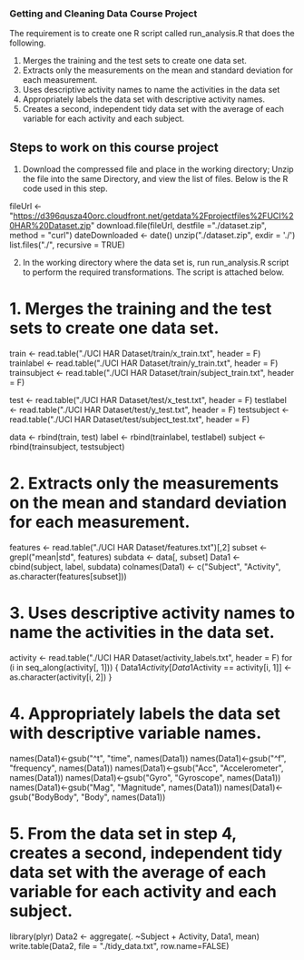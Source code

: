 ### Getting and Cleaning Data Course Project

The requirement is to create one R script called run_analysis.R that does the following.

1. Merges the training and the test sets to create one data set.
2. Extracts only the measurements on the mean and standard deviation for each measurement.
3. Uses descriptive activity names to name the activities in the data set
4. Appropriately labels the data set with descriptive activity names.
5. Creates a second, independent tidy data set with the average of each variable for each activity and each subject.


## Steps to work on this course project

1. Download the compressed file and place in the working directory; Unzip the file into the same Directory, and view the list of files. Below is the R code used in this step.

fileUrl <- "https://d396qusza40orc.cloudfront.net/getdata%2Fprojectfiles%2FUCI%20HAR%20Dataset.zip"
download.file(fileUrl, destfile ="./dataset.zip", method = "curl")
dateDownloaded <- date()
unzip("./dataset.zip", exdir = './')
list.files("./", recursive = TRUE)

2. In the working directory where the data set is, run run_analysis.R script to perform the required transformations. The script is attached below.

# 1. Merges the training and the test sets to create one data set. 
train <- read.table("./UCI HAR Dataset/train/x_train.txt", header = F)
trainlabel <- read.table("./UCI HAR Dataset/train/y_train.txt", header = F)
trainsubject <- read.table("./UCI HAR Dataset/train/subject_train.txt", header = F)

test <- read.table("./UCI HAR Dataset/test/x_test.txt", header = F)
testlabel <- read.table("./UCI HAR Dataset/test/y_test.txt", header = F)
testsubject <- read.table("./UCI HAR Dataset/test/subject_test.txt", header = F)

data <- rbind(train, test)
label <- rbind(trainlabel, testlabel)
subject <- rbind(trainsubject, testsubject)

# 2. Extracts only the measurements on the mean and standard deviation for each measurement. 

features <- read.table("./UCI HAR Dataset/features.txt")[,2]
subset <- grepl("mean|std", features)
subdata <- data[, subset]
Data1 <- cbind(subject, label, subdata)
colnames(Data1) <- c("Subject", "Activity", 
                       as.character(features[subset]))

# 3. Uses descriptive activity names to name the activities in the data set.

activity <- read.table("./UCI HAR Dataset/activity_labels.txt", header = F)
for (i in seq_along(activity[, 1])) {
    Data1$Activity[Data1$Activity == activity[i, 1]] <- as.character(activity[i, 2])
}

# 4. Appropriately labels the data set with descriptive variable names.

names(Data1)<-gsub("^t", "time", names(Data1))
names(Data1)<-gsub("^f", "frequency", names(Data1))
names(Data1)<-gsub("Acc", "Accelerometer", names(Data1))
names(Data1)<-gsub("Gyro", "Gyroscope", names(Data1))
names(Data1)<-gsub("Mag", "Magnitude", names(Data1))
names(Data1)<-gsub("BodyBody", "Body", names(Data1))

# 5. From the data set in step 4, creates a second, independent tidy data set with the average of each variable for each activity and each subject.

library(plyr)
Data2 <- aggregate(. ~Subject + Activity, Data1, mean)
write.table(Data2, file = "./tidy_data.txt", row.name=FALSE)

